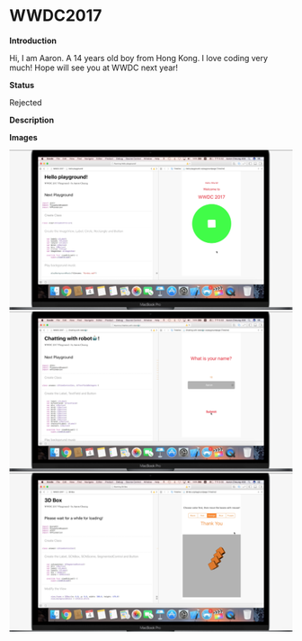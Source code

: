 # WWDC2017
**Introduction**

Hi, I am Aaron. A 14 years old boy from Hong Kong. I love coding very much! Hope will see you at WWDC next year!

**Status**

Rejected

**Description**



**Images**

![ScreenShot](螢幕快照%202017-07-07%20下午4.52.48.png)
![ScreenShot](螢幕快照%202017-07-07%20下午5.00.11.png)
![ScreenShot](螢幕快照%202017-07-07%20下午5.00.41.png)
